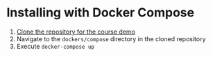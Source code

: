 # Installing with Docker Compose

1. [Clone the repository for the course demo](https://github.com/g0t4/course-jenkins-getting-started)
2. Navigate to the `dockers/compose` directory in the cloned repository
3. Execute `docker-compose up`
